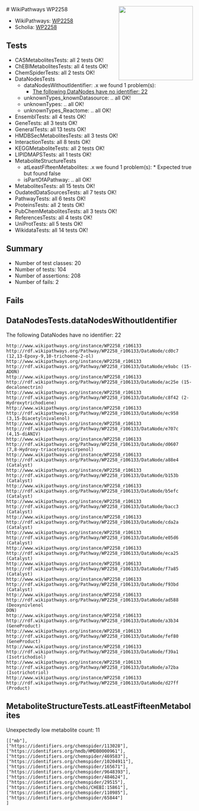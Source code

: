 <img style="float: right; width: 200px" src="https://upload.wikimedia.org/wikipedia/commons/thumb/8/83/Wplogo_with_text_500.png/640px-Wplogo_with_text_500.png" />
# WikiPathways WP2258

* WikiPathways: [WP2258](https://new.wikipathways.org/pathways/WP2258)
* Scholia: [WP2258](https://scholia.toolforge.org/wikipathways/WP2258)
## Tests
* CASMetabolitesTests: all 2 tests OK!
* ChEBIMetabolitesTests: all 4 tests OK!
* ChemSpiderTests: all 2 tests OK!
* DataNodesTests
    * dataNodesWithoutIdentifier: .x we found 1 problem(s):
        * [The following DataNodes have no identifier: 22](#8792c4b1)
    * unknownTypes_knownDatasource: .. all OK!
    * unknownTypes: .. all OK!
    * unknownTypes_Reactome: .. all OK!
* EnsemblTests: all 4 tests OK!
* GeneTests: all 3 tests OK!
* GeneralTests: all 13 tests OK!
* HMDBSecMetabolitesTests: all 3 tests OK!
* InteractionTests: all 8 tests OK!
* KEGGMetaboliteTests: all 2 tests OK!
* LIPIDMAPSTests: all 1 tests OK!
* MetaboliteStructureTests
    * atLeastFifteenMetabolites: .x we found 1 problem(s):
            * Expected true but found false
    * isPartOfAPathway: .. all OK!
* MetabolitesTests: all 15 tests OK!
* OudatedDataSourcesTests: all 7 tests OK!
* PathwayTests: all 6 tests OK!
* ProteinsTests: all 2 tests OK!
* PubChemMetabolitesTests: all 3 tests OK!
* ReferencesTests: all 4 tests OK!
* UniProtTests: all 5 tests OK!
* WikidataTests: all 14 tests OK!


## Summary

* Number of test classes: 20
* Number of tests: 104
* Number of assertions: 208
* Number of fails: 2

## Fails

<a name="8792c4b1" />

## DataNodesTests.dataNodesWithoutIdentifier

The following DataNodes have no identifier: 22
```
http://www.wikipathways.org/instance/WP2258_r106133 http://rdf.wikipathways.org/Pathway/WP2258_r106133/DataNode/cd0c7 (12,13-Epoxy-9,10-trichoene-2-ol)
http://www.wikipathways.org/instance/WP2258_r106133 http://rdf.wikipathways.org/Pathway/WP2258_r106133/DataNode/e9abc (15-ADON)
http://www.wikipathways.org/instance/WP2258_r106133 http://rdf.wikipathways.org/Pathway/WP2258_r106133/DataNode/ac25e (15-decalonectrin)
http://www.wikipathways.org/instance/WP2258_r106133 http://rdf.wikipathways.org/Pathway/WP2258_r106133/DataNode/c8f42 (2-Hydroxytrichodiene)
http://www.wikipathways.org/instance/WP2258_r106133 http://rdf.wikipathways.org/Pathway/WP2258_r106133/DataNode/ec958 (3,15-Diacetylnivalenol)
http://www.wikipathways.org/instance/WP2258_r106133 http://rdf.wikipathways.org/Pathway/WP2258_r106133/DataNode/e707c (4,15-diANIV)
http://www.wikipathways.org/instance/WP2258_r106133 http://rdf.wikipathways.org/Pathway/WP2258_r106133/DataNode/d0607 (7,8-Hydroxy-triacetoxyscirpenol)
http://www.wikipathways.org/instance/WP2258_r106133 http://rdf.wikipathways.org/Pathway/WP2258_r106133/DataNode/a88e4 (Catalyst)
http://www.wikipathways.org/instance/WP2258_r106133 http://rdf.wikipathways.org/Pathway/WP2258_r106133/DataNode/b153b (Catalyst)
http://www.wikipathways.org/instance/WP2258_r106133 http://rdf.wikipathways.org/Pathway/WP2258_r106133/DataNode/b5efc (Catalyst)
http://www.wikipathways.org/instance/WP2258_r106133 http://rdf.wikipathways.org/Pathway/WP2258_r106133/DataNode/bacc3 (Catalyst)
http://www.wikipathways.org/instance/WP2258_r106133 http://rdf.wikipathways.org/Pathway/WP2258_r106133/DataNode/cda2a (Catalyst)
http://www.wikipathways.org/instance/WP2258_r106133 http://rdf.wikipathways.org/Pathway/WP2258_r106133/DataNode/e05d6 (Catalyst)
http://www.wikipathways.org/instance/WP2258_r106133 http://rdf.wikipathways.org/Pathway/WP2258_r106133/DataNode/eca25 (Catalyst)
http://www.wikipathways.org/instance/WP2258_r106133 http://rdf.wikipathways.org/Pathway/WP2258_r106133/DataNode/f7a85 (Catalyst)
http://www.wikipathways.org/instance/WP2258_r106133 http://rdf.wikipathways.org/Pathway/WP2258_r106133/DataNode/f93bd (Catalyst)
http://www.wikipathways.org/instance/WP2258_r106133 http://rdf.wikipathways.org/Pathway/WP2258_r106133/DataNode/ad588 (Deoxynivlenol
DON)
http://www.wikipathways.org/instance/WP2258_r106133 http://rdf.wikipathways.org/Pathway/WP2258_r106133/DataNode/a3b34 (GeneProduct)
http://www.wikipathways.org/instance/WP2258_r106133 http://rdf.wikipathways.org/Pathway/WP2258_r106133/DataNode/fef80 (GeneProduct)
http://www.wikipathways.org/instance/WP2258_r106133 http://rdf.wikipathways.org/Pathway/WP2258_r106133/DataNode/f39a1 (Isotrichodiol)
http://www.wikipathways.org/instance/WP2258_r106133 http://rdf.wikipathways.org/Pathway/WP2258_r106133/DataNode/a72ba (Isotrichotriol)
http://www.wikipathways.org/instance/WP2258_r106133 http://rdf.wikipathways.org/Pathway/WP2258_r106133/DataNode/d27ff (Product)
```

<a name="3b0f9385" />

## MetaboliteStructureTests.atLeastFifteenMetabolites

Unexpectedly low metabolite count: 11

```
[["mb"],
["https://identifiers.org/chemspider/113028"],
["https://identifiers.org/hmdb/HMDB0000961"],
["https://identifiers.org/chemspider/469583"],
["https://identifiers.org/chemspider/10204911"],
["https://identifiers.org/chemspider/165671"],
["https://identifiers.org/chemspider/9648393"],
["https://identifiers.org/chemspider/484624"],
["https://identifiers.org/chemspider/29515"],
["https://identifiers.org/chebi/CHEBI:15861"],
["https://identifiers.org/chemspider/110985"],
["https://identifiers.org/chemspider/65844"]
]
```

